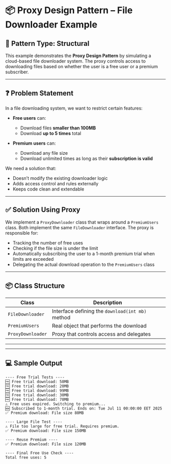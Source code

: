 # 📦 Proxy Design Pattern – File Downloader Example

## 🧩 Pattern Type: Structural

This example demonstrates the **Proxy Design Pattern** by simulating a cloud-based file downloader system. The proxy controls access to downloading files based on whether the user is a free user or a premium subscriber.

---

## ❓ Problem Statement

In a file downloading system, we want to restrict certain features:

- **Free users** can:
  - Download files **smaller than 100MB**
  - Download **up to 5 times** total

- **Premium users** can:
  - Download any file size
  - Download unlimited times as long as their **subscription is valid**

We need a solution that:
- Doesn’t modify the existing downloader logic
- Adds access control and rules externally
- Keeps code clean and extendable

---

## ✅ Solution Using Proxy

We implement a `ProxyDownloader` class that wraps around a `PremiumUsers` class. Both implement the same `FileDownloader` interface. The proxy is responsible for:

- Tracking the number of free uses
- Checking if the file size is under the limit
- Automatically subscribing the user to a 1-month premium trial when limits are exceeded
- Delegating the actual download operation to the `PremiumUsers` class

---

## 📦 Class Structure

| Class             | Description                              |
|------------------|------------------------------------------|
| `FileDownloader` | Interface defining the `download(int mb)` method |
| `PremiumUsers`   | Real object that performs the download    |
| `ProxyDownloader`| Proxy that controls access and delegates  |

---


---

## 💻 Sample Output

```text
---- Free Trial Tests ----
🆓 Free trial download: 50MB
🆓 Free trial download: 20MB
🆓 Free trial download: 99MB
🆓 Free trial download: 30MB
🆓 Free trial download: 70MB
⚠️ Free uses expired. Switching to premium...
🆕 Subscribed to 1-month trial. Ends on: Tue Jul 11 00:00:00 EET 2025
✅ Premium download: File size 80MB

---- Large File Test ----
⚠️ File too large for free trial. Requires premium.
✅ Premium download: File size 150MB

---- Reuse Premium ----
✅ Premium download: File size 120MB

---- Final Free Use Check ----
Total free uses: 5
